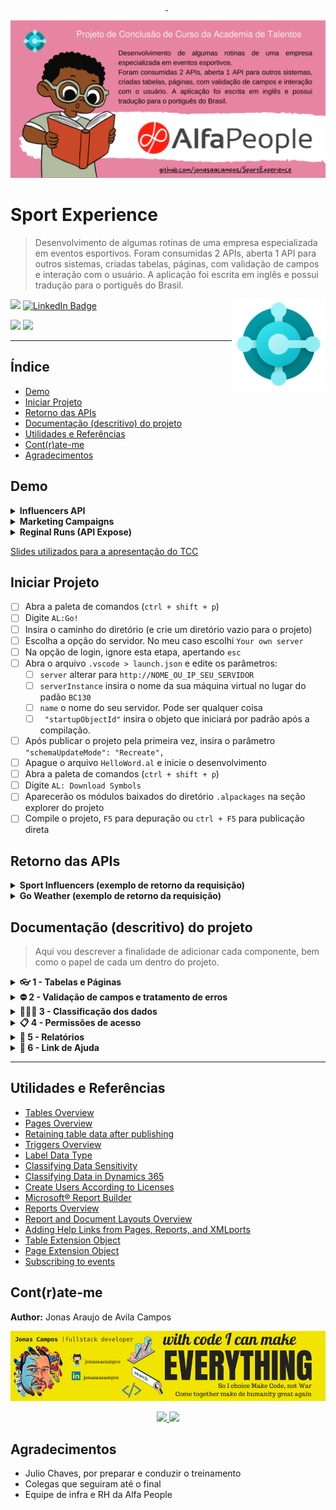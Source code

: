 <p align="center">
   <a href='https://github.com/jonasaacampos'>
      <img alt="" src="https://img.shields.io/static/v1?color=blue&label=dynamics365&message=dynamics 365&style=for-the-badge&logo=dynamics365"/>
      </a>
      <img alt="" src="https://img.shields.io/static/v1?color=blue&label=office&message=office 365&style=for-the-badge&logo=microsoftoffice"/>
      </a>
      <img alt="" src="https://img.shields.io/static/v1?color=blue&label=microsoft&message=Windows&style=for-the-badge&logo=microsoft"/>
      </a>
      
</p>

![Alt text](img/cover-repo.png)

<h1>Sport Experience</h1>

> Desenvolvimento de algumas rotinas de uma empresa especializada em eventos esportivos.
Foram consumidas 2 APIs, aberta 1 API para outros sistemas, criadas tabelas, páginas, com validação de campos e interação com o usuário. A aplicação foi escrita em inglês e possui tradução para o portiguês do Brasil.

<img alt="BC_logo" src="img\Dynamics-365-BC-logo-removebg.png?raw=true" width=150 align=right>

[![](https://img.shields.io/badge/feito%20com%20%E2%9D%A4%20por-jaac-cyan)](https://github.com/jonasaacampos)
[![LinkedIn Badge](https://img.shields.io/badge/LinkedIn-Profile-informational?style=flat&logo=linkedin&logoColor=white&color=0D76A8)](https://www.linkedin.com/in/jonasaacampos)

![](https://img.shields.io/badge/dynamics365-informational?style=flat&logo=dynamics365&logoColor=white&color=gold)
![](https://img.shields.io/badge/vscode-informational?style=flat&logo=visualstudiocode&logoColor=white&color=magenta)


----
<h2>Índice</h2>

- [Demo](#demo)
- [Iniciar Projeto](#iniciar-projeto)
- [Retorno das APIs](#retorno-das-apis)
- [Documentação (descritivo) do projeto](#documentação-descritivo-do-projeto)
- [Utilidades e Referências](#utilidades-e-referências)
- [Cont(r)ate-me](#contrate-me)
- [Agradecimentos](#agradecimentos)


## Demo 

<details>
  <summary><b>Influencers API</b></summary>

![Alt text](img/Influencers_API.gif)
</details>

<details>
  <summary><b>Marketing Campaigns</b></summary>

![Alt text](img/marketingCampaigns.gif)
</details>

<details>
  <summary><b>Reginal Runs (API Expose)</b></summary>

![Alt text](img/ReginalRuns.gif)
</details>

[Slides utilizados para a apresentação do TCC](img/Sport%20Experience_TCC_Jonas_Campos.pdf)

## Iniciar Projeto

 - [ ] Abra a paleta de comandos (`ctrl + shift + p`)
 - [ ] Digite `AL:Go!`
 - [ ] Insira o caminho do diretório (e crie um diretório vazio para o projeto)
 - [ ] Escolha a opção do servidor. No meu caso escolhi `Your own server`
 - [ ] Na opção de login, ignore esta etapa, apertando `esc`
 - [ ] Abra o arquivo `.vscode > launch.json` e edite os parâmetros:
   - [ ] `server` alterar para `http://NOME_OU_IP_SEU_SERVIDOR`
   - [ ] `serverInstance` insira o nome da sua máquina virtual no lugar do padão `BC130`
   - [ ] `name` o nome do seu servidor. Pode ser qualquer coisa
   - [ ] ` "startupObjectId"` insira o objeto que iniciará por padrão após a compilação.
 - [ ] Após publicar o projeto pela primeira vez, insira o parâmetro `"schemaUpdateMode": "Recreate",`
 - [ ] Apague o arquivo `HelloWord.al` e inicie o desenvolvimento
 - [ ] Abra a paleta de comandos (`ctrl + shift + p`)
 - [ ] Digite `AL: Download Symbols`
 - [ ] Aparecerão os módulos baixados do diretório `.alpackages` na seção explorer do projeto
 - [ ] Compile o projeto, `F5` para depuração ou `ctrl + F5` para publicação direta

## Retorno das APIs

<details>
  <summary><b>Sport Influencers (exemplo de retorno da requisição)</b> </summary>

```json

[
  {
    "id": 1,
    "name": "Cristiano Ronaldo",
    "username": "CR7",
    "email": "cristiano@ronaldo.com",
    "address": {
      "street": "Avenida dos Campeões",
      "suite": "Apt. 7",
      "city": "Madri",
      "zipcode": "28001",
      "geo": {
        "lat": "40.4167",
        "lng": "-3.7033"
      }
    },
    "phone": "+34 123456789",
    "website": "cristianoronaldo.com",
    "company": {
      "name": "CR7 Empreendimentos Esportivos",
      "catchPhrase": "Transformando sonhos em realidade",
      "bs": "Gerenciamento de carreiras esportivas"
    }
  },
  {
    "id": 2,
    "name": "Neymar Jr.",
    "username": "Neymar",
    "email": "neymar@jr.com",
    "address": {
      "street": "Rua dos Craques",
      "suite": "Apt. 10",
      "city": "São Paulo",
      "zipcode": "04578-910",
      "geo": {
        "lat": "-23.5644",
        "lng": "-46.6517"
      }
    },
    "phone": "+55 11 987654321",
    "website": "neymarjr.com",
    "company": {
      "name": "NJ Sports",
      "catchPhrase": "Paixão e dedicação pelo futebol",
      "bs": "Marketing esportivo"
    }
  },

```

  </details>

  <details>
  <summary><b>Go Weather (exemplo de retorno da requisição)</b> </summary>

```json

{
  "temperature": "16 °C",
  "wind": "28 km/h",
  "description": "Rain, mist",
  "forecast": [
    {
      "day": "1",
      "temperature": "20 °C",
      "wind": "13 km/h"
    },
    {
      "day": "2",
      "temperature": "+14 °C",
      "wind": "12 km/h"
    },
    {
      "day": "3",
      "temperature": "18 °C",
      "wind": "9 km/h"
    }
  ]
}

```

  </details>

## Documentação (descritivo) do projeto

> Aqui vou descrever a finalidade de adicionar cada componente, bem como o papel de cada um dentro do projeto.

<details>
  <summary><b>👓 1 - Tabelas e Páginas</b> </summary>

  Ao criar uma **tabela**, definimos quais dados desejamos capturar na aplicação. As propriedades de cada campo são definidos na tabela.

  Para que sejam exibido os dados, precisamos de criar **páginas**. Estas permitem que o usuário interaja com nosso aplicativo. Uma **página de lista** é a primeira página que o usuário acessará. A partir desta lista, é possível inserir, alterar e excluir dados. Quando informações mais detalhadas são necessárias, o usuário pode acessar a **página de cartão**.

  </details>

<details>
  <summary><b>⛔ 2 - Validação de campos e tratamento de erros</b> </summary>

  Gatilhos (triggers) são funções que acontessem como resultado de uma ação. Estes podem ser ignorados a depender da regra de negócios. No nosso caso, o gatilho sempre será disparado para validar o campo data da última exibição.

  Cada objeto AL possui um conjunto de gatilhos própiros.

  Foi adicionado um tratamento de erro para que exiba uma mensagem para o usuário, utilizando rótulos (Label Data).
</details>

<details>
  <summary><b>👮🏾‍♀️ 3 - Classificação dos dados</b> </summary>

  Com a constante coleta e manipulação de dados em massa, é preciso se atentar para as legislações de proteção à dados pessoais. No Business Central, os dados podem ser classificados de maneira simples, adicionando o parâmetro `DataClassification` com o seu devido valor.

  Para ver a documentação com os valores possível, acesse [DataClassification Property](https://learn.microsoft.com/en-us/dynamics365/business-central/dev-itpro/developer/properties/devenv-dataclassification-property).
</details>

<details>
  <summary><b>📋 4 - Permissões de acesso</b></summary>

  > Nada é pior do que testar, validar e entregar o aplicativo que o cliente não consegue acessar.

  Para gerar automaticamente o arquivo de permissões, abra a paleta de comandos (`ctrl + shift + p`) e digite `AL: Generate permission set containing current extension objects`. Será criado um arquivo de permissões. Após publicar o projeto, o administrador pode acessar a política abra a página de política de permissões (`Tell me > permissions sets`).

  - **Atenção:** A criação da política de permissões sempre subescreverá o arquivo existente. Par amanter ambos, renomeie o arquivo `extensionsPermissionSet.xml`. 
  - É possível criar mais de uma política de permissões, por exemplo, uma rotina administrativa, uma de leitura e escrita, e outra de somente leitura.
  
</details>

<details>
  <summary><b>🧾 5 - Relatórios</b></summary>

  Usando o snippet `report` foi criada a estutura básica do relatório. Como layout padrão, foi inserido o padrão RDLC.

  - após a criação, o projeto foi compilado com `ctrl + shift + b`. Feito isso, o arquivo de layout foi criado automaticamente.
  - o arquivo `.rdl` foi aberto e editado no Microsoft Report Buider
    - No painel do Report Builder, selecionar: DataSet_Result > Insert > Table > Table Wizard > Chose an existing dataset > Next > Movido o campo `code` para o row group > movidos demais campos para a seção valores > Desmarcar todos as caixas > Next > Finish > SAVE.

  Um relatório é composto por duas partes:

  1. Conjunto de dados (Dataset): é um arquivo `.al` que define as tabelas, campos, filtrose lógica do relatório
  2. Layout: Arquivo RDLC, Word ou Excel que mostrará o relatório quando for gerado no BC.

  Depois de instalado no BC, o cliente pode alterar ou criar novos layouts com o recurso *Custom Report Layouts*.

</details>

<details>
  <summary><b>🧾 6 - Link de Ajuda</b> </summary>

  Inserido link (fictítio) para que no canto superior direito da página de lista, seja possível abrir documentação externa. O parâmetro de link de ajuda é inserido na Page List.

</details>

<hr/>

## Utilidades e Referências

- [Tables Overview](https://learn.microsoft.com/en-us/dynamics365/business-central/dev-itpro/developer/devenv-tables-overview)
- [Pages Overview](https://learn.microsoft.com/en-us/dynamics365/business-central/dev-itpro/developer/devenv-pages-overview)
- [Retaining table data after publishing](https://learn.microsoft.com/en-us/dynamics365/business-central/dev-itpro/developer/devenv-retaining-data-after-publishing)
- [Triggers Overview](https://learn.microsoft.com/en-us/dynamics365/business-central/dev-itpro/developer/triggers-auto/devenv-triggers)
- [Label Data Type](https://learn.microsoft.com/en-us/dynamics365/business-central/dev-itpro/developer/methods-auto/label/label-data-type)
- [Classifying Data Sensitivity](https://learn.microsoft.com/en-us/dynamics365/business-central/dev-itpro/developer/devenv-classifying-data-sensitivity)
- [Classifying Data in Dynamics 365](https://learn.microsoft.com/en-us/dynamics365/business-central/dev-itpro/developer/devenv-classifying-data)
- [Create Users According to Licenses](https://learn.microsoft.com/en-us/dynamics365/business-central/ui-how-users-permissions)
- [Microsoft® Report Builder](https://www.microsoft.com/en-us/download/details.aspx?id=53613)
- [Reports Overview](https://learn.microsoft.com/en-us/dynamics365/business-central/dev-itpro/developer/devenv-reports)
- [Report and Document Layouts Overview](https://learn.microsoft.com/en-us/dynamics365/business-central/ui-manage-report-layouts)
- [Adding Help Links from Pages, Reports, and XMLports](https://learn.microsoft.com/en-us/dynamics365/business-central/dev-itpro/developer/devenv-adding-help-links-from-pages-tables-xmlports)
- [Table Extension Object](https://learn.microsoft.com/en-us/dynamics365/business-central/dev-itpro/developer/devenv-table-ext-object)
- [Page Extension Object](https://learn.microsoft.com/en-us/dynamics365/business-central/dev-itpro/developer/devenv-page-ext-object)
- [Subscribing to events](https://learn.microsoft.com/en-us/dynamics365/business-central/dev-itpro/developer/devenv-subscribing-to-events)

<!-- CONTACT -->

## Cont(r)ate-me

**Author:** Jonas Araujo de Avila Campos

![Alt text](https://github.com/jonasaacampos/jonasaacampos/raw/master/img/banner2.png)

<p align='center'>
  <a href='https://github.com/jonasaacampos'>
    <img src='https://img.shields.io/badge/GitHub-100000?style=for-the-badge&logo=github&logoColor=white'/>
  </a>
  <a href='https://www.linkedin.com/in/jonasaacampos/'>
    <img src='https://img.shields.io/badge/LinkedIn-0077B5?style=for-the-badge&logo=linkedin&logoColor=white'/>
  </a>
</p>

## Agradecimentos

- Julio Chaves, por preparar e conduzir o treinamento
- Colegas que seguiram até o final
- Equipe de infra e RH da Alfa People